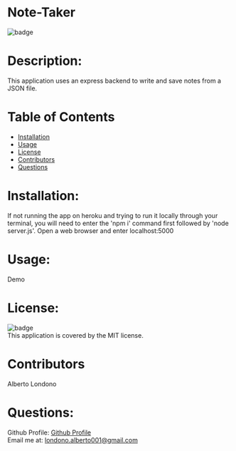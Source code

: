 # Note-Taker

![badge](https://img.shields.io/badge/license-MIT-orange)

# Description: 
This application uses an express backend to write and save notes from a JSON file.

# Table of Contents
* [Installation](#installation)
* [Usage](#usage)
* [License](#license)
* [Contributors](#contributors)
* [Questions](#questions)

# Installation:
If not running the app on heroku and trying to run it locally through your terminal, you will need to enter the 'npm i' command first  followed by 'node server.js'. Open a web browser and enter localhost:5000
# Usage: 
Demo
# License:
![badge](https://img.shields.io/badge/license-MIT-orange)
<br />
This application is covered by the MIT license. 
# Contributors 
Alberto Londono
# Questions:
Github Profile: [Github Profile](https://github.com/Guapguap)
<br>
Email me at: londono.alberto001@gmail.com
